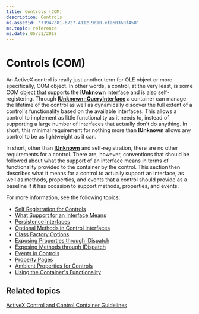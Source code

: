 ```yaml
---
title: Controls (COM)
description: Controls
ms.assetid: '73947c81-6727-4112-9da0-efa60360f458'
ms.topic: reference
ms.date: 05/31/2018
---
```


# Controls (COM)

An ActiveX control is really just another term for OLE object or more specifically, COM object. In other words, a control, at the very least, is some COM object that supports the [**IUnknown**](/windows/desktop/api/Unknwn/nn-unknwn-iunknown) interface and is also self-registering. Through [**IUnknown::QueryInterface**](/windows/desktop/api/Unknwn/nf-unknwn-iunknown-queryinterface(q)) a container can manage the lifetime of the control as well as dynamically discover the full extent of a control's functionality based on the available interfaces. This allows a control to implement as little functionality as it needs to, instead of supporting a large number of interfaces that actually don't do anything. In short, this minimal requirement for nothing more than **IUnknown** allows any control to be as lightweight as it can.

In short, other than [**IUnknown**](/windows/desktop/api/Unknwn/nn-unknwn-iunknown) and self-registration, there are no other requirements for a control. There are, however, conventions that should be followed about what the support of an interface means in terms of functionality provided to the container by the control. This section then describes what it means for a control to actually support an interface, as well as methods, properties, and events that a control should provide as a baseline if it has occasion to support methods, properties, and events.

For more information, see the following topics:

-   [Self Registration for Controls](self-registration-for-controls.md)
-   [What Support for an Interface Means](what-support-for-an-interface-means.md)
-   [Persistence Interfaces](persistence-interfaces.md)
-   [Optional Methods in Control Interfaces](optional-methods-in-control-interfaces.md)
-   [Class Factory Options](class-factory-options.md)
-   [Exposing Properties through IDispatch](properties.md)
-   [Exposing Methods through IDispatch](exposing-methods-through-idispatch.md)
-   [Events in Controls](events-in-controls.md)
-   [Property Pages](property-pages.md)
-   [Ambient Properties for Controls](ambient-properties-for-controls.md)
-   [Using the Container's Functionality](using-the-container-s-functionality.md)

## Related topics

<dl> <dt>

[ActiveX Control and Control Container Guidelines](activex-control-and-control-container-guidelines.md)
</dt> </dl>

 

 





